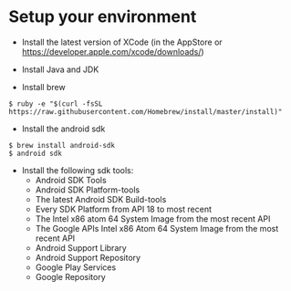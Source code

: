 # Setup your environment

* Install the latest version of XCode (in the AppStore or https://developer.apple.com/xcode/downloads/)

* Install Java and JDK

* Install brew
```
$ ruby -e "$(curl -fsSL https://raw.githubusercontent.com/Homebrew/install/master/install)"
```

* Install the android sdk
```
$ brew install android-sdk
$ android sdk
```
* Install the following sdk tools:
    * Android SDK Tools
    * Android SDK Platform-tools
    * The latest Android SDK Build-tools
    * Every SDK Platform from API 18 to most recent
    * The Intel x86 atom 64 System Image from the most recent API
    * The Google APIs Intel x86 Atom 64 System Image from the most recent API
    * Android Support Library
    * Android Support Repository
    * Google Play Services
    * Google Repository
